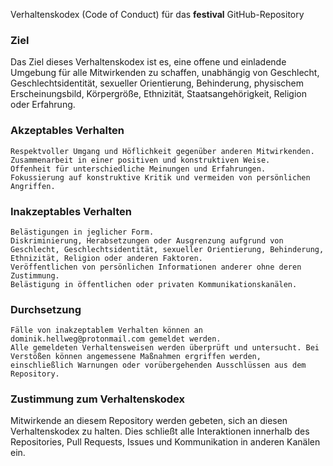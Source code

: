 Verhaltenskodex (Code of Conduct) für das **festival** GitHub-Repository

### Ziel

Das Ziel dieses Verhaltenskodex ist es, eine offene und einladende Umgebung für alle Mitwirkenden zu schaffen, unabhängig von Geschlecht, Geschlechtsidentität, sexueller Orientierung, Behinderung, physischem Erscheinungsbild, Körpergröße, Ethnizität, Staatsangehörigkeit, Religion oder Erfahrung.


### Akzeptables Verhalten

    Respektvoller Umgang und Höflichkeit gegenüber anderen Mitwirkenden.
    Zusammenarbeit in einer positiven und konstruktiven Weise.
    Offenheit für unterschiedliche Meinungen und Erfahrungen.
    Fokussierung auf konstruktive Kritik und vermeiden von persönlichen Angriffen.

### Inakzeptables Verhalten

    Belästigungen in jeglicher Form.
    Diskriminierung, Herabsetzungen oder Ausgrenzung aufgrund von Geschlecht, Geschlechtsidentität, sexueller Orientierung, Behinderung, Ethnizität, Religion oder anderen Faktoren.
    Veröffentlichen von persönlichen Informationen anderer ohne deren Zustimmung.
    Belästigung in öffentlichen oder privaten Kommunikationskanälen.

### Durchsetzung

    Fälle von inakzeptablem Verhalten können an dominik.hellweg@protonmail.com gemeldet werden.
    Alle gemeldeten Verhaltensweisen werden überprüft und untersucht. Bei Verstößen können angemessene Maßnahmen ergriffen werden, einschließlich Warnungen oder vorübergehenden Ausschlüssen aus dem Repository.

### Zustimmung zum Verhaltenskodex

Mitwirkende an diesem Repository werden gebeten, sich an diesen Verhaltenskodex zu halten. Dies schließt alle Interaktionen innerhalb des Repositories, Pull Requests, Issues und Kommunikation in anderen Kanälen ein.
